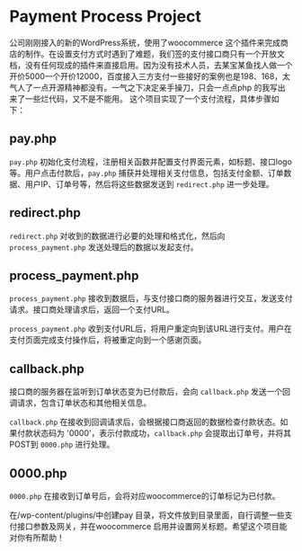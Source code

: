 # Payment Process Project

公司刚刚接入的新的WordPress系统，使用了woocommerce 这个插件来完成商店的制作。在设置支付方式时遇到了难题，我们签的支付接口商只有一个开放文档，没有任何现成的插件来直接启用。因为没有技术人员，去某宝某鱼找人做一个开价5000一个开价12000，百度接入三方支付一些接好的案例也是198、168，太气人了一点开源精神都没有。一气之下决定亲手操刀，只会一点点php 的我写出来了一些烂代码，又不是不能用。
这个项目实现了一个支付流程，具体步骤如下：

## pay.php

`pay.php` 初始化支付流程，注册相关函数并配置支付界面元素，如标题、接口logo等。用户点击付款后，`pay.php` 捕获并处理相关支付信息，包括支付金额、订单数据、用户IP、订单号等，然后将这些数据发送到 `redirect.php` 进一步处理。

## redirect.php

`redirect.php` 对收到的数据进行必要的处理和格式化，然后向 `process_payment.php` 发送处理后的数据以发起支付。

## process_payment.php

`process_payment.php` 接收到数据后，与支付接口商的服务器进行交互，发送支付请求。接口商处理请求后，返回一个支付URL。

`process_payment.php` 收到支付URL后，将用户重定向到该URL进行支付。用户在支付页面完成支付操作后，将被重定向到一个感谢页面。

## callback.php

接口商的服务器在监听到订单状态变为已付款后，会向 `callback.php` 发送一个回调请求，包含订单状态和其他相关信息。

`callback.php` 在接收到回调请求后，会根据接口商返回的数据检查付款状态。如果付款状态码为 '0000'，表示付款成功，`callback.php` 会提取出订单号，并将其POST到 `0000.php` 进行处理。

## 0000.php

`0000.php` 在接收到订单号后，会将对应woocommerce的订单标记为已付款。

在/wp-content/plugins/中创建pay 目录，将文件放到目录里面，自行调整一些支付接口参数及网关，并在woocommerce 启用并设置网关标题。希望这个项目能对你有所帮助！
